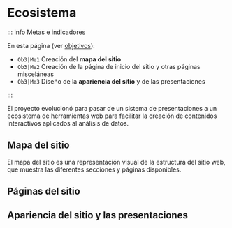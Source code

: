 # Ecosistema

::: info Metas e indicadores

En esta página (ver [objetivos](/proyecto/objetivos.md)):

- `Ob3|Me1` Creación del **mapa del sitio**
- `Ob3|Me2` Creación de la página de inicio del sitio y otras páginas misceláneas
- `Ob3|Me3` Diseño de la **apariencia del sitio** y de las presentaciones

:::

El proyecto evolucionó para pasar de un sistema de presentaciones a un ecosistema de herramientas web para facilitar la creación de contenidos interactivos aplicados al análisis de datos.

## Mapa del sitio

El mapa del sitio es una representación visual de la estructura del sitio web, que muestra las diferentes secciones y páginas disponibles.

## Páginas del sitio

## Apariencia del sitio y las presentaciones
